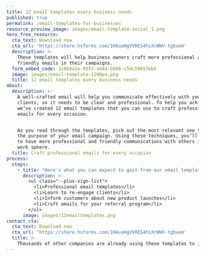 ```yaml
---
title: 12 email templates every business needs
published: true
permalink: /email-templates-for-businesses
resource_preview_image: images/email-template-social_1.png
hero_free_resource:
  cta_text: Download now
  cta_url: 'https://share.hsforms.com/1HAuaHgVVRES4hsXcWWV-tgbvem'
  description: >-
    These templates will help business owners craft more professional and
    friendly emails in their campaigns.
  form_embed_code: 1c0b9a1e-0555-4444-b886-c5dc59657eb6
  image: images/email-template-1200px.png
  title: 12 email templates every business needs
about:
  description: >-
    A well-crafted email will help you communicate effectively with your
    clients, so it needs to be clear and professional. To help you achieve this,
    we’ve created 12 email templates that you can use to craft professional
    emails for every occasion.


    As you read through the templates, pick out the most relevant one that suits
    the purpose of your email campaign. Using these techniques, you’ll be able
    to have more professional and friendly communications with others in your
    work sphere.
  title: Craft professional emails for every occasion
process:
  steps:
    - title: "Here's what you can expect to gain from our email templates:"
      description: >-
        <ul class="--plus-sign-list">
          <li>Professional email templates</li>
          <li>Learn to re-engage clients</li>
          <li>Inform customers about new product launches</li>
          <li>Craft emails for your referral program</li> 
        </ul>
      image: images/12emailtemplates.png
contact_cta:
  cta_text: Download now
  cta_url: 'https://share.hsforms.com/1HAuaHgVVRES4hsXcWWV-tgbvem'
  title: >-
    Thousands of other companies are already using these templates to improve their email campaigns.
---
```


